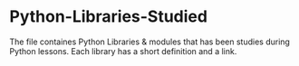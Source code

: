# Python-Libraries-Studied
The file containes Python Libraries & modules that has been studies during Python lessons.
Each library has a short definition and a link.